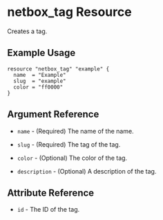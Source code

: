 # netbox_tag Resource

Creates a tag.

## Example Usage

```hcl
resource "netbox_tag" "example" {
  name  = "Example"
  slug  = "example"
  color = "ff0000"
}
```

## Argument Reference

* `name` - (Required) The name of the name.

* `slug` - (Required) The tag of the tag.

* `color` - (Optional) The color of the tag.

* `description` - (Optional) A description of the tag.

## Attribute Reference

* `id` - The ID of the tag.
